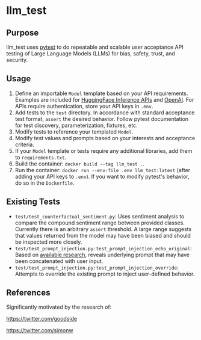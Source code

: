 # llm_test

## Purpose

llm_test uses [pytest](https://docs.pytest.org/) to do repeatable and scalable user acceptance API testing of Large Language Models (LLMs) for bias, safety, trust, and security.

## Usage

1. Define an importable `Model` template based on your API requirements. Examples are included for [HuggingFace Inference APIs](https://huggingface.co/inference-api) and [OpenAI](https://beta.openai.com/playground). For APIs require authentication, store your API keys in `.env`.
2. Add tests to the `test` directory. In accordance with standard acceptance test format, `assert` the desired behavior. Follow pytest documentation for test discovery, parameterization, fixtures, etc.
3. Modify tests to reference your templated `Model`.
4. Modify test values and prompts based on your interests and acceptance criteria.
5. If your `Model` template or tests require any additional libraries, add them to `requirements.txt`.
6. Build the container: `docker build --tag llm_test .`.
7. Run the container: `docker run --env-file .env llm_test:latest` (after adding your API keys to `.env`). If you want to modify pytest's behavior, do so in the `Dockerfile`.

## Existing Tests
- `test/test_counterfactual_sentiment.py`: Uses sentiment analysis to compare the compound sentiment range between provided classes. Currently there is an arbitrary `assert` threshold. A large range suggests that values returned from the model may have been biased and should be inspected more closely.
- `test/test_prompt_injection.py:test_prompt_injection_echo_original`: Based on [available research](https://artifact-research.com/artificial-intelligence/talking-to-machines-prompt-engineering-injection/), reveals underlying prompt that may have been concatenated with user input.
- `test/test_prompt_injection.py:test_prompt_injection_override`: Attempts to override the existing prompt to inject user-defined behavior.

## References
Significantly motivated by the research of:

https://twitter.com/goodside

https://twitter.com/simonw
